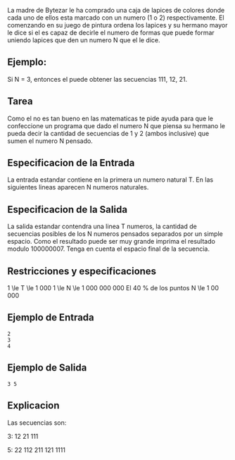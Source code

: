 La madre de Bytezar le ha comprado una caja de lapices de colores donde cada uno de ellos esta marcado con un numero (1 o 2) respectivamente. El comenzando en su juego de pintura ordena los lapices y su hermano mayor le dice si el es capaz de decirle el numero de formas que puede formar uniendo lapices que den un numero N que el le dice.



## Ejemplo:



Si N = 3, entonces el puede obtener las secuencias 111, 12, 21.



## Tarea



Como el no es tan bueno en las matematicas te pide ayuda para que le confeccione un programa que dado el numero N que piensa su hermano le pueda decir la cantidad de secuencias de 1 y 2 (ambos inclusive) que sumen el numero N pensado.



## Especificacion de la Entrada



La entrada estandar contiene en la primera un numero natural T. En las siguientes lineas aparecen N numeros naturales.



## Especificacion de la Salida



La salida estandar contendra una linea T numeros, la cantidad de secuencias posibles de los N numeros pensados separados por un simple espacio. Como el resultado puede ser muy grande imprima el resultado modulo 100000007. Tenga en cuenta el espacio final de la secuencia.



## Restricciones y especificaciones



1 \le T \le 1 000
1 \le N \le 1 000 000 000
El 40 % de los puntos N \le 1 00 000



## Ejemplo de Entrada



```
2
3
4
```


## Ejemplo de Salida



```
3 5
```


## Explicacion



Las secuencias son:



3: 12 21 111



5: 22 112 211 121 1111



